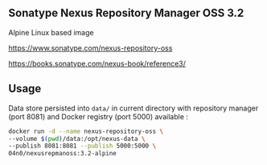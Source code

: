 ## Sonatype Nexus Repository Manager OSS 3.2

Alpine Linux based image

https://www.sonatype.com/nexus-repository-oss

https://books.sonatype.com/nexus-book/reference3/

## Usage

Data store persisted into ```data/``` in current directory with repository manager (port 8081) and Docker registry (port 5000) available :

```bash
docker run -d --name nexus-repository-oss \
--volume $(pwd)/data:/opt/nexus-data \
--publish 8081:8081 --publish 5000:5000 \
04n0/nexusrepmanoss:3.2-alpine
```


